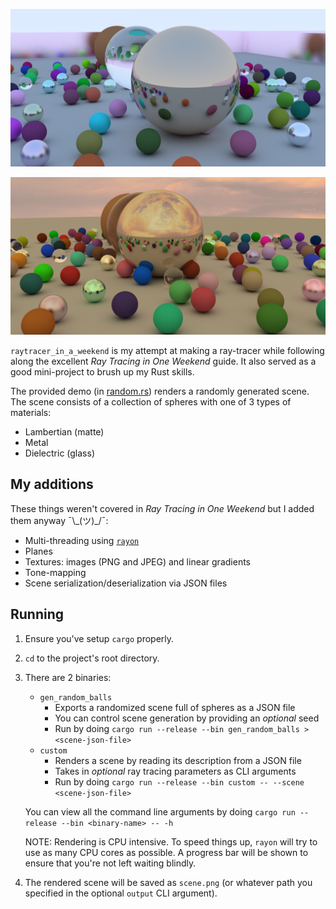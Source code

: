 ![Random collection of balls on a cloudless day](gallery/random-cloudless.png "This is has been resized to 50% to reduce size. The original looks pretty sharp.")

![Random collection of balls during sunset](gallery/random-sunset.png "This is has been resized to 50% to reduce size. The original looks pretty sharp.")

`raytracer_in_a_weekend` is my attempt at making a ray-tracer while following along the excellent _Ray Tracing in One Weekend_ guide. It also served as a good mini-project to brush up my Rust skills.

The provided demo (in [random.rs](src/bin/random.rs)) renders a randomly generated scene. The scene consists of a collection of spheres with one of 3 types of materials:

- Lambertian (matte)
- Metal
- Dielectric (glass)

## My additions

These things weren't covered in _Ray Tracing in One Weekend_ but I added them anyway ¯\\\_(ツ)\_/¯:
* Multi-threading using [`rayon`](https://crates.io/crates/rayon)
* Planes
* Textures: images (PNG and JPEG) and linear gradients
* Tone-mapping
* Scene serialization/deserialization via JSON files

## Running

1. Ensure you've setup `cargo` properly.
2. `cd` to the project's root directory.
3. There are 2 binaries:
    - `gen_random_balls`
        - Exports a randomized scene full of spheres as a JSON file
        - You can control scene generation by providing an _optional_ seed
        - Run by doing `cargo run --release --bin gen_random_balls > <scene-json-file>`
    - `custom`
        - Renders a scene by reading its description from a JSON file
        - Takes in _optional_ ray tracing parameters as CLI arguments
        - Run by doing `cargo run --release --bin custom -- --scene <scene-json-file>`

    You can view all the command line arguments by doing `cargo run --release --bin <binary-name> -- -h`
    
    NOTE: Rendering is CPU intensive. To speed things up, `rayon` will try to use as many CPU cores as possible. A progress bar will be shown to ensure that you're not left waiting blindly.
4. The rendered scene will be saved as `scene.png` (or whatever path you specified in the optional `output` CLI argument).
